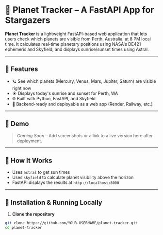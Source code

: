 # 🌌 Planet Tracker – A FastAPI App for Stargazers

**Planet Tracker** is a lightweight FastAPI-based web application that lets users check which planets are visible from Perth, Australia, at 8 PM local time. It calculates real-time planetary positions using NASA's DE421 ephemeris and Skyfield, and displays sunrise/sunset times using Astral.

---

## 🚀 Features

- 🪐 See which planets (Mercury, Venus, Mars, Jupiter, Saturn) are visible right now
- ☀️ Displays today's sunrise and sunset for Perth, WA
- 🌐 Built with Python, FastAPI, and Skyfield
- 📡 Backend-ready and deployable as a web app (Render, Railway, etc.)

---

## 📸 Demo

> _Coming Soon_ – Add screenshots or a link to a live version here after deployment.

---

## 🧠 How It Works

- Uses `astral` to get sun times
- Uses `skyfield` to calculate planet visibility above the horizon
- FastAPI displays the results at `http://localhost:8000`

---

## 🧪 Installation & Running Locally

1. **Clone the repository**

```bash
git clone https://github.com/YOUR-USERNAME/planet-tracker.git
cd planet-tracker
